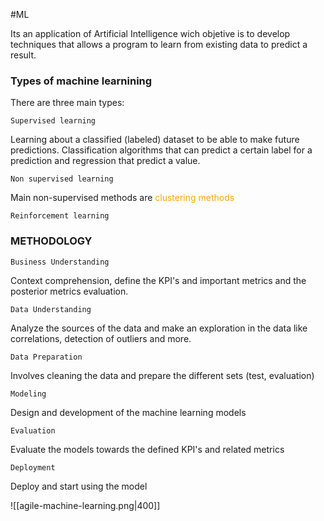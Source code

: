 #ML 

Its an application of Artificial Intelligence wich objetive is to develop techniques that allows a program to learn from existing data to predict a result. 
### Types of machine learnining

There are three main types: 

`Supervised learning`

Learning about a classified (labeled) dataset to be able to make future predictions. Classification algorithms that can predict a certain label for a prediction and regression that predict a value. 

`Non supervised learning`

Main non-supervised methods are <span style="color:orange;">clustering methods</span>


`Reinforcement learning`





### METHODOLOGY

`Business Understanding`

Context comprehension, define the KPI's and important metrics and the posterior metrics evaluation. 

`Data Understanding`

Analyze the sources of the data and make an exploration in the data like correlations, detection of outliers and more. 

`Data Preparation`

Involves cleaning the data and prepare the different sets (test, evaluation)

`Modeling`

Design and development of the machine learning models

`Evaluation`

Evaluate the models towards the defined KPI's and related metrics

`Deployment`

Deploy and start using the model

![[agile-machine-learning.png|400]]

